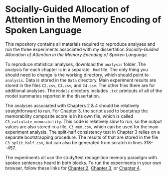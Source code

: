 # Socially-Guided Allocation of Attention in the Memory Encoding of Spoken Language

This repository contains all materials required to reproduce analyses and run the three experiments associated with my dissertation *Socially-Guided Allocation of Attention in the Memory Encoding of Spoken Language*.

To reproduce statistical analyses, download the `analysis` folder. The analysis for each chapter is in a separate `.Rmd` file. The only thing you should need to change is the working directory, which should point to `analysis`. Data is stored in the `Data` directory. Main experiment results are stored in the files `C2.csv`, `C3.csv`, and `C4.csv`. The other files there are for additional analyses. The `Models` directory includes `.txt` printouts of all of the model summaries reported in the dissertation. 

The analyses associated with Chapters 2 \& 4 should be relatively straightforward to run. For Chapter 3, the script used to bootstrap the memorability composite score is in its own file, which is called `C3_calculate_memorability`. This code is relatively slow to run, so the output values are also stored in a file, `C3_mem.csv`, which can be used for the main experiment analysis. The split-half consistency test in Chapter 3 relies on a separate bootstrapping procedure. The results of that are stored in the file `C3_split_half.csv`, but can also be generated from scratch in lines 318--457. 

The experiments all use the study/test recognition memory paradigm with spoken sentences heard in both blocks. To run the experiments in your own browser, follow these links for [Chapter 2](https://willclapp.github.io/socisocially_guided_attention_allocation/exps/C2.html), [Chapter 3](https://willclapp.github.io/socially_guided_attention_allocation/exps/C3.html), or [Chapter 4](https://willclapp.github.io/socially_guided_attention_allocation/exps/C4.html).




